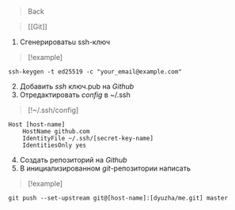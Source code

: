 >Back

>[[Git]]

1. Сгенерироватьu ssh-ключ
>[!example]
```shell
ssh-keygen -t ed25519 -c "your_email@example.com"
```
2. Добавить *ssh* ключ.pub на *Github*
3. Отредактировать *config*  в ~/.ssh
>[!~/.ssh/config]
```shell
Host [host-name] 
	HostName github.com
	IdentityFile ~/.ssh/[secret-key-name]
	IdentitiesOnly yes
```
4. Создать репозиторий на *Github*
5. В инициализированном *git*-репозитории написать 
>[!example]
```shell
git push --set-upstream git@[host-name]:[dyuzha/me.git] master
```
